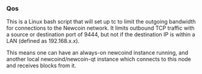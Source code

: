 ### Qos ###

This is a Linux bash script that will set up tc to limit the outgoing bandwidth for connections to the Newcoin network. It limits outbound TCP traffic with a source or destination port of 9444, but not if the destination IP is within a LAN (defined as 192.168.x.x).

This means one can have an always-on newcoind instance running, and another local newcoind/newcoin-qt instance which connects to this node and receives blocks from it.

